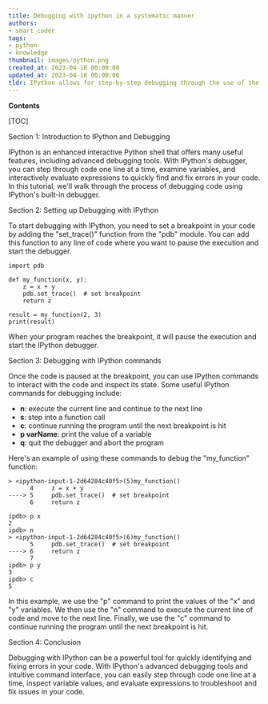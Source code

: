 ```yaml
---
title: Debugging with ipython in a systematic manner
authors:
- smart_coder
tags:
- python
- knowledge
thumbnail: images/python.png
created_at: 2023-04-18 00:00:00
updated_at: 2023-04-18 00:00:00
tldr: IPython allows for step-by-step debugging through the use of the %debug and %pdb commands.
---
```


**Contents**

[TOC]

Section 1: Introduction to IPython and Debugging

IPython is an enhanced interactive Python shell that offers many useful features, including advanced debugging tools. With IPython's debugger, you can step through code one line at a time, examine variables, and interactively evaluate expressions to quickly find and fix errors in your code. In this tutorial, we'll walk through the process of debugging code using IPython's built-in debugger.

Section 2: Setting up Debugging with IPython

To start debugging with IPython, you need to set a breakpoint in your code by adding the "set_trace()" function from the "pdb" module. You can add this function to any line of code where you want to pause the execution and start the debugger.

```
import pdb

def my_function(x, y):
    z = x + y
    pdb.set_trace()  # set breakpoint
    return z

result = my_function(2, 3)
print(result)
```

When your program reaches the breakpoint, it will pause the execution and start the IPython debugger.

Section 3: Debugging with IPython commands

Once the code is paused at the breakpoint, you can use IPython commands to interact with the code and inspect its state. Some useful IPython commands for debugging include:

- **n**: execute the current line and continue to the next line
- **s**: step into a function call
- **c**: continue running the program until the next breakpoint is hit
- **p varName**: print the value of a variable
- **q**: quit the debugger and abort the program

Here's an example of using these commands to debug the "my_function" function:

```
> <ipython-input-1-2d64284c40f5>(5)my_function()
      4     z = x + y
----> 5     pdb.set_trace()  # set breakpoint
      6     return z

ipdb> p x
2
ipdb> n
> <ipython-input-1-2d64284c40f5>(6)my_function()
      5     pdb.set_trace()  # set breakpoint
----> 6     return z
      7
ipdb> p y
3
ipdb> c
5
```

In this example, we use the "p" command to print the values of the "x" and "y" variables. We then use the "n" command to execute the current line of code and move to the next line. Finally, we use the "c" command to continue running the program until the next breakpoint is hit.

Section 4: Conclusion

Debugging with IPython can be a powerful tool for quickly identifying and fixing errors in your code. With IPython's advanced debugging tools and intuitive command interface, you can easily step through code one line at a time, inspect variable values, and evaluate expressions to troubleshoot and fix issues in your code.
